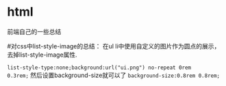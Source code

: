# html
前端自己的一些总结

#对css中list-style-image的总结：
在ul li中使用自定义的图片作为圆点的展示，去掉list-style-image属性.

<code>list-style-type:none;background:url("ui.png") no-repeat 0rem 0.3rem;</code>
然后设置background-size就可以了
<code>background-size:0.8rem 0.8rem;</code>
